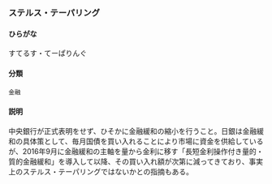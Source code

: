 <div style="display:none;">

## [あ行](securities-terms?id=あ行)
## [か行](securities-terms?id=か行)
## [さ行](securities-terms?id=さ行)

</div>

### ステルス・テーパリング

#### ひらがな

すてるす・てーぱりんぐ

#### 分類

`金融`

#### 説明

中央銀行が正式表明をせず、ひそかに金融緩和の縮小を行うこと。日銀は金融緩和の具体策として、毎月国債を買い入れることにより市場に資金を供給しているが、2016年9月に金融緩和の主軸を量から金利に移す「長短金利操作付き量的・質的金融緩和」を導入して以降、その買い入れ額が次第に減ってきており、事実上のステルス・テーパリングではないかとの指摘もある。

<div style="display:none;">

## [た行](securities-terms?id=た行)
## [な行](securities-terms?id=な行)
## [は行](securities-terms?id=は行)
## [ま行](securities-terms?id=ま行)
## [や行](securities-terms?id=や行)
## [ら行](securities-terms?id=ら行)
## [わ行](securities-terms?id=わ行)
## [英数字・記号](securities-terms?id=英数字・記号)

</div>

